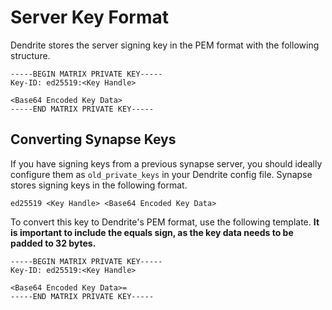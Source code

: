 # Server Key Format

Dendrite stores the server signing key in the PEM format with the following structure.

```
-----BEGIN MATRIX PRIVATE KEY-----
Key-ID: ed25519:<Key Handle>

<Base64 Encoded Key Data>
-----END MATRIX PRIVATE KEY-----
```

## Converting Synapse Keys

If you have signing keys from a previous synapse server, you should ideally configure them as `old_private_keys` in your Dendrite config file. Synapse stores signing keys in the following format.

```
ed25519 <Key Handle> <Base64 Encoded Key Data>
```

To convert this key to Dendrite's PEM format, use the following template. **It is important to include the equals sign, as the key data needs to be padded to 32 bytes.**

```
-----BEGIN MATRIX PRIVATE KEY-----
Key-ID: ed25519:<Key Handle>

<Base64 Encoded Key Data>=
-----END MATRIX PRIVATE KEY-----
```